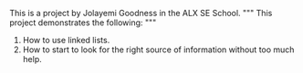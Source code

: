 This is a project by Jolayemi Goodness in the ALX SE School.
""" This project demonstrates the following: """
1. How to use linked lists.
2. How to start to look for the right source of information without too much help.
